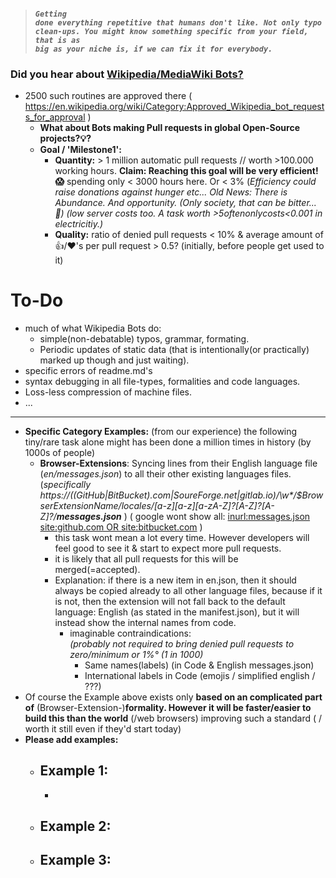 > #### <code>_Getting done everything repetitive that humans don't like. Not only typo clean-ups. You might know something specific from your field, that is as big as your niche is, if we can fix it for everybody._</code>

### Did you hear about [Wikipedia/MediaWiki Bots?](https://en.wikipedia.org/wiki/Wikipedia:Bots) 
 - 2500 such routines are approved there ( https://en.wikipedia.org/wiki/Category:Approved_Wikipedia_bot_requests_for_approval )
      - **What about Bots making Pull requests in global Open-Source projects?💡?**
      - **Goal / 'Milestone1':**  
          - **Quantity:** > 1 million automatic pull requests // worth >100.000 working hours.  **Claim: Reaching this goal will be very efficient! 😱** spending only < 3000 hours here. Or < 3% (_Efficiency could raise donations against hunger etc... Old News: There is Abundance. And opportunity. (Only society, that can be bitter... 🤔) (low server costs too. A task worth >$5 often only costs <$0.001 in electricitiy.)_
          - **Quality:** ratio of denied pull requests < 10% & average amount of 👍/❤'s per pull request > 0.5? (initially, before people get used to it)   
    
# To-Do
- much of what Wikipedia Bots do: 
    - simple(non-debatable)  typos, grammar, formating.   
    - Periodic updates of static data (that is intentionally(or practically) marked up though and just waiting). 
- specific errors of readme.md's 
- syntax debugging in all file-types, formalities and code languages. 
- Loss-less compression of machine files.
- ...
---

 - **Specific Category Examples:** (from our experience) the following tiny/rare task alone might has been done a million times in history (by 1000s of people)
    - **Browser-Extensions**: Syncing lines from their English language file (_en/messages.json_) to all their other existing languages files. (_specifically  https://((GitHub|BitBucket).com|SoureForge.net|gitlab.io)/\w*/$BrowserExtensionName/_locales/[a-z][a-z][a-zA-Z_]?[A-Z]?[A-Z]?/**messages.json**_ )   ( google wont show all: [inurl:messages.json  site:github.com OR site:bitbucket.com](https://www.google.com/search?q=inurl%3Amessages.json++site%3Agithub.com+OR+site%3Abitbucket.com) )
      - this task wont mean a lot every time. However developers will feel good to see it & start to expect more pull requests.
      - it is likely that all pull requests for this will be merged(=accepted).
      - Explanation: if there is a new item in en.json, then it should always be copied already to all other language files, because if it is not, then the extension will not fall back to the default language: English (as stated in the manifest.json), but it will instead show the internal names from code.
        - imaginable contraindications: <br>_(probably not required to bring denied pull requests to zero/minimum or 1%° (1 in 1000)_ 
           - Same names(labels) (in Code & English messages.json)
           - International labels in Code (emojis / simplified english / ???)
  - Of course the Example above exists only **based on an complicated part of** (Browser-Extension-)**formality.  However it will be faster/easier to build this than the world** (/web browsers) improving such a standard ( / worth it still even if they'd start today)
  - **Please add examples:**
    - **Example 1:**
         -
         -
    - **Example 2:**
         -
    - **Example 3:** 
        -
